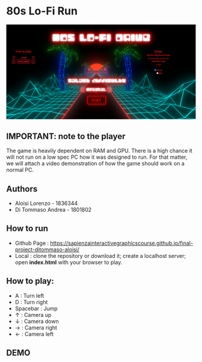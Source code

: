 # 80s Lo-Fi Run
![Alt text](images/raedme-index.png)

## IMPORTANT: note to the player
The game is heavily dependent on RAM and GPU. There is a high chance it will not run on a low spec PC how it was designed to run. For that matter, we will attach a video demonstration of how the game should work on a normal PC.

## Authors
* Aloisi Lorenzo - 1836344
* Di Tommaso Andrea - 1801802

## How to run
* Github Page : https://sapienzainteractivegraphicscourse.github.io/final-project-ditommaso-aloisi/
* Local : clone the repository or download it; create a localhost server; open **index.html** with your browser to play.

## How to play:
* A : Turn left
* D : Turn right
* Spacebar : Jump
* ↑ : Camera up
* ↓ : Camera down
* → : Camera right
* ← : Camera left

## DEMO




